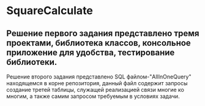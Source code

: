# SquareCalculate

Решение первого задания представлено тремя проектами, библиотека классов, консольное приложение для удобства, тестирование библиотеки.
---
Решение второго задания представлено SQL файлом-"AllInOneQuery" находящемся в корне репозитория, данный файл содержит запросы создание третей таблицы, служащей реализацией связи многие ко многим, а также самим запросом требуемым в условиях задачи.
